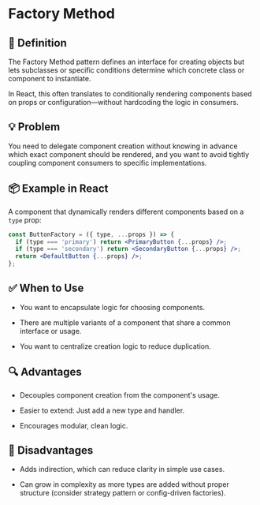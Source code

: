 # Factory Method

## 🧭 Definition

The Factory Method pattern defines an interface for creating objects but lets subclasses or specific conditions determine which concrete class or component to instantiate.

In React, this often translates to conditionally rendering components based on props or configuration—without hardcoding the logic in consumers.

## 💡 Problem

You need to delegate component creation without knowing in advance which exact component should be rendered, and you want to avoid tightly coupling component consumers to specific implementations.

## 📦 Example in React

A component that dynamically renders different components based on a `type` prop:

```jsx
const ButtonFactory = ({ type, ...props }) => {
  if (type === 'primary') return <PrimaryButton {...props} />;
  if (type === 'secondary') return <SecondaryButton {...props} />;
  return <DefaultButton {...props} />;
};
```

## ✅ When to Use

- You want to encapsulate logic for choosing components.

- There are multiple variants of a component that share a common interface or usage.

- You want to centralize creation logic to reduce duplication.

## 🔍 Advantages

- Decouples component creation from the component's usage.

- Easier to extend: Just add a new type and handler.

- Encourages modular, clean logic.

## 🚫 Disadvantages

- Adds indirection, which can reduce clarity in simple use cases.

- Can grow in complexity as more types are added without proper structure (consider strategy pattern or config-driven factories).